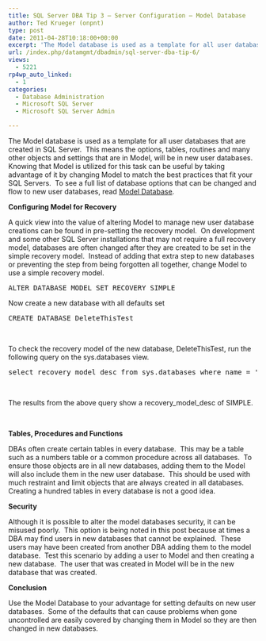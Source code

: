 ```yaml
---
title: SQL Server DBA Tip 3 – Server Configuration – Model Database
author: Ted Krueger (onpnt)
type: post
date: 2011-04-28T10:18:00+00:00
excerpt: 'The Model database is used as a template for all user databases that are created in SQL Server.  This means the options, tables, routines and many other objects and settings that are in Model, will be in new user databases.  Knowing that Model is utiliz&hellip;'
url: /index.php/datamgmt/dbadmin/sql-server-dba-tip-6/
views:
  - 5221
rp4wp_auto_linked:
  - 1
categories:
  - Database Administration
  - Microsoft SQL Server
  - Microsoft SQL Server Admin

---
```

The Model database is used as a template for all user databases that are created in SQL Server.  This means the options, tables, routines and many other objects and settings that are in Model, will be in new user databases.  Knowing that Model is utilized for this task can be useful by taking advantage of it by changing Model to match the best practices that fit your SQL Servers.  To see a full list of database options that can be changed and flow to new user databases, read [Model Database][1].

**Configuring Model for Recovery**

A quick view into the value of altering Model to manage new user database creations can be found in pre-setting the recovery model.  On development and some other SQL Server installations that may not require a full recovery model, databases are often changed after they are created to be set in the simple recovery model.  Instead of adding that extra step to new databases or preventing the step from being forgotten all together, change Model to use a simple recovery model.

<pre>ALTER DATABASE MODEL SET RECOVERY SIMPLE</pre>

Now create a new database with all defaults set

<pre>CREATE DATABASE DeleteThisTest</pre>

 

To check the recovery model of the new database, DeleteThisTest, run the following query on the sys.databases view.

<pre>select recovery_model_desc from sys.databases where name = 'DeleteThisTest'</pre>

 

The results from the above query show a recovery\_model\_desc of SIMPLE.

 

**Tables, Procedures and Functions**

DBAs often create certain tables in every database.  This may be a table such as a numbers table or a common procedure across all databases.  To ensure those objects are in all new databases, adding them to the Model will also include them in the new user database.  This should be used with much restraint and limit objects that are always created in all databases.  Creating a hundred tables in every database is not a good idea. 

**Security**

Although it is possible to alter the model databases security, it can be misused poorly.  This option is being noted in this post because at times a DBA may find users in new databases that cannot be explained.  These users may have been created from another DBA adding them to the model database.  Test this scenario by adding a user to Model and then creating a new database.  The user that was created in Model will be in the new database that was created. 

**Conclusion**

Use the Model Database to your advantage for setting defaults on new user databases.  Some of the defaults that can cause problems when gone uncontrolled are easily covered by changing them in Model so they are then changed in new databases.

 [1]: http://msdn.microsoft.com/en-us/library/ms186388.aspx